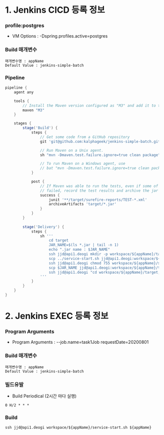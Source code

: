 # 1. Jenkins CICD 등록 정보
### profile:postgres
* VM Options : -Dspring.profiles.active=postgres
### Build 매개변수
```
매개변수명 : appName
Default Value : jenkins-simple-batch
``` 
### Pipeline
```groovy
pipeline {
    agent any

    tools {
        // Install the Maven version configured as "M3" and add it to the path.
        maven "M3"
    }

    stages {
        stage('Build') {
            steps {
                // Get some code from a GitHub repository
                git 'git@github.com:kalphageek/jenkins-simple-batch.git'

                // Run Maven on a Unix agent.
                sh "mvn -Dmaven.test.failure.ignore=true clean package"

                // To run Maven on a Windows agent, use
                // bat "mvn -Dmaven.test.failure.ignore=true clean package"
            }

            post {
                // If Maven was able to run the tests, even if some of the test
                // failed, record the test results and archive the jar file.
                success {
                    junit '**/target/surefire-reports/TEST-*.xml'
                    archiveArtifacts 'target/*.jar'
                }
            }
        }
        
        stage('Delivery') {
            steps {
                sh '''
                    cd target
                    JAR_NAME=$(ls *.jar | tail -n 1)
                    echo ".jar name : $JAR_NAME"
                    ssh jjd@api1.deogi mkdir -p workspace/${appName}/target
                    scp ../service-start.sh jjd@api1.deogi:workspace/${appName}/
                    ssh jjd@api1.deogi chmod 755 workspace/${appName}/service-start.sh
                    scp $JAR_NAME jjd@api1.deogi:workspace/${appName}/target/
                    ssh jjd@api1.deogi "cd workspace/${appName}/target; ln -sf $JAR_NAME application.jar"
                '''
            }
        }
    }
}
```
# 2. Jenkins EXEC 등록 정보
### Program Arguments
* Program Arguments : --job.name=task1Job requestDate=20200801
### Build 매개변수
```
매개변수명 : appName
Default Value : jenkins-simple-batch
``` 
### 빌드유발
* Build Periodical (2시간 마다 실행)
```
0 H/2 * * *
```  
### Build
```
ssh jjd@api1.deogi workspace/${appName}/service-start.sh ${appName}
```
